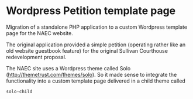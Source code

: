 # Wordpress Petition template page

Migration of a standalone PHP application to a custom Wordpress template page
for the NAEC website.

The original application provided a simple petition (operating rather like an
old website guestbook feature) for the original Sullivan Courthouse
redevelopment proposal.

The NAEC site uses a Wordpress theme called Solo
(http://themetrust.com/themes/solo). So it made sense to integrate the
functionality into a custom template page delivered in a child theme called

    solo-child

